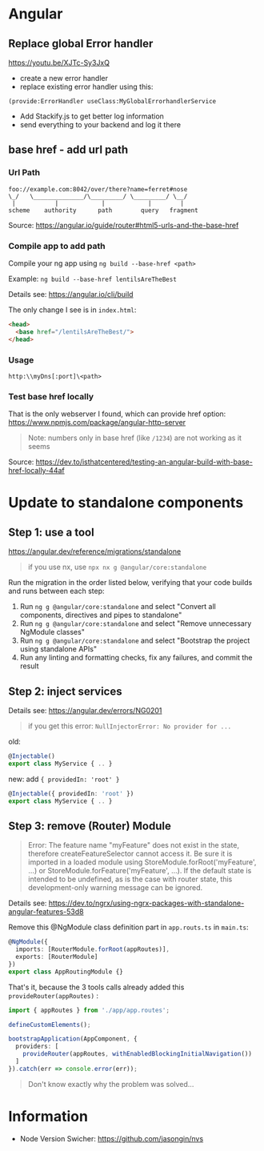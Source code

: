 # Angular

## Replace global Error handler

<https://youtu.be/XJTc-Sy3JxQ>

- create a new error handler
- replace existing error handler using this:

```
(provide:ErrorHandler useClass:MyGlobalErrorhandlerService
```

- Add Stackify.js to get better log information 
- send everything to your backend and log it there

## base href - add url path

### Url Path

```
foo://example.com:8042/over/there?name=ferret#nose
\_/   \______________/\_________/ \_________/ \__/
 |           |            |            |        |
scheme    authority      path        query   fragment
```

Source: <https://angular.io/guide/router#html5-urls-and-the-base-href>

### Compile app to add path

Compile your ng app using `ng build --base-href <path>`

Example: `ng build --base-href lentilsAreTheBest`

Details see: <https://angular.io/cli/build>

The only change I see is in `index.html`:

```html
<head>
  <base href="/lentilsAreTheBest/">
</head>
```

### Usage

`http:\\myDns[:port]\<path>`

### Test base href locally 

That is the only webserver I found, which can provide href option: <https://www.npmjs.com/package/angular-http-server>

>Note: numbers only in base href (like `/1234`) are not working as it seems

Source: <https://dev.to/isthatcentered/testing-an-angular-build-with-base-href-locally-44af>

# Update to standalone components

## Step 1: use a tool

<https://angular.dev/reference/migrations/standalone>

> if you use nx, use `npx nx g @angular/core:standalone`

Run the migration in the order listed below, verifying that your code builds and runs between each step:
1. Run `ng g @angular/core:standalone` and select "Convert all components, directives and pipes to standalone"
2. Run `ng g @angular/core:standalone` and select "Remove unnecessary NgModule classes"
3. Run `ng g @angular/core:standalone` and select "Bootstrap the project using standalone APIs"
4. Run any linting and formatting checks, fix any failures, and commit the result

## Step 2: inject services

Details see: <https://angular.dev/errors/NG0201>

> if you get this error: `NullInjectorError: No provider for ...`

old:

```ts
@Injectable()
export class MyService { .. }
```

new: add `{ providedIn: 'root' }`

```ts
@Injectable({ providedIn: 'root' })
export class MyService { .. }
```

## Step 3: remove (Router) Module

> Error: The feature name "myFeature" does not exist in the state, therefore createFeatureSelector cannot access it.  Be sure it is imported in a loaded module using StoreModule.forRoot('myFeature', ...) or StoreModule.forFeature('myFeature', ...).  If the default state is intended to be undefined, as is the case with router state, this development-only warning message can be ignored.

Details see: <https://dev.to/ngrx/using-ngrx-packages-with-standalone-angular-features-53d8>

Remove this @NgModule class definition part in `app.routs.ts` in `main.ts`:

```ts
@NgModule({
  imports: [RouterModule.forRoot(appRoutes)],
  exports: [RouterModule]
})
export class AppRoutingModule {}
```

That's it, because the 3 tools calls already added this `provideRouter(appRoutes)` : 

```ts
import { appRoutes } from './app/app.routes';

defineCustomElements();

bootstrapApplication(AppComponent, {
  providers: [
    provideRouter(appRoutes, withEnabledBlockingInitialNavigation())
  ]
}).catch(err => console.error(err));
```

> Don't know exactly why the problem was solved...

# Information

- Node Version Swicher: <https://github.com/jasongin/nvs>
